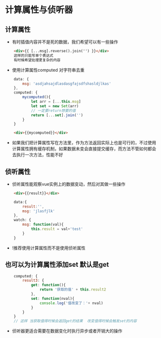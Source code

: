 # 计算属性与侦听器

## 计算属性
* 有时插值内容并不是死的数据，我们希望可以有一些操作

```html
    <div>{{ [...msg].reverse().join('') }}</div>
    这样的只能写单个表达式
    有时候希望处理更复杂的内容
```

* 使用计算属性computed  对字符串去重
```js
    data: {
        msg: 'asdjahsajdlasdasgfajsdfshasldjlkas'
    },
    computed: {
        mycomputed(){
            let arr = [...this.msg]
            let set = new Set(arr)
            // 一定要return想要的值
            return [...set].join('')
        }
    }
``` 
```html
    <div>{{mycomputed}}</div>
```

* 如果我们把计算属性写在方法里，作为方法返回实际上也是可行的，不过使用计算属性拥有缓存机制，如果数据未变会直接提交缓存，而方法不管如何都会去执行一次方法，性能不好

## 侦听属性

* 侦听属性能观察vue实例上的数据变动，然后对其做一些操作

```html
    <div>{{result}}</div>
```

```js
    data:{
        result:'',
        msg: 'jlasfjlk'
    },
    watch: {
        msg: function(val){
            this.result = val+'test'
        }
    }
```
* !推荐使用计算属性而不是使用侦听属性

## 也可以为计算属性添加set 默认是get

```js
    computed: {
        result3: {
            get: function(){
                return '获取的值' + this.result2
            },
            set: function(nval){
                console.log('值改变了：'+ nval)
            }
        }
    }
    // 这样 当获取值得时候会返回get的结果  改变值得时候会触发set的内容
```

* 侦听器更适合需要在数据变化时执行异步或者开销大的操作

